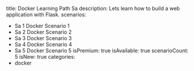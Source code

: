 title: Docker Learning Path Sa
description: Lets learn how to build a web application with Flask.
scenarios: 
  - Sa 1 Docker Scenario 1
  - Sa 2 Docker Scenario 2
  - Sa 3 Docker Scenario 3
  - Sa 4 Docker Scenario 4
  - Sa 5 Docker Scenario 5
isPremium: true
isAvailable: true
scenarioCount: 5
isNew: true
categories: 
  - docker
